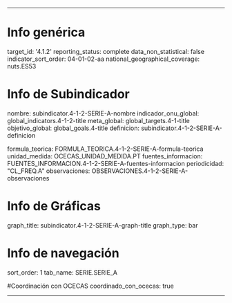 ---

# Info genérica
target_id: '4.1.2'
reporting_status: complete
data_non_statistical: false
indicator_sort_order: 04-01-02-aa
national_geographical_coverage: nuts.ES53

# Info de Subindicador
nombre: subindicator.4-1-2-SERIE-A-nombre
indicador_onu_global: global_indicators.4-1-2-title
meta_global: global_targets.4-1-title
objetivo_global: global_goals.4-title
definicion: subindicator.4-1-2-SERIE-A-definicion

formula_teorica: FORMULA_TEORICA.4-1-2-SERIE-A-formula-teorica
unidad_medida: OCECAS_UNIDAD_MEDIDA.PT
fuentes_informacion: FUENTES_INFORMACION.4-1-2-SERIE-A-fuentes-informacion
periodicidad: "CL_FREQ.A"
observaciones: OBSERVACIONES.4-1-2-SERIE-A-observaciones


# Info de Gráficas
graph_title: subindicator.4-1-2-SERIE-A-graph-title
graph_type: bar

# Info de navegación
sort_order: 1
tab_name: SERIE.SERIE_A

#Coordinación con OCECAS
coordinado_con_ocecas: true

---